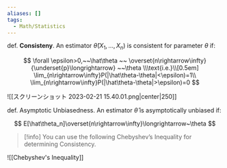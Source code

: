 ```yaml
---
aliases: []
tags:
  - Math/Statistics
---
```


def. **Consisteny**. An estimator $\hat\theta(X_1,…,X_n)$ is consistent for parameter $\theta$ if:

$$
\forall \epsilon>0,~~\hat\theta
~~
\overset{n\rightarrow\infty}{\underset{p}\longrightarrow}
~~\theta
\\\text{i.e.}\\[0.5em]
\lim_{n\rightarrow\infty}P(|\hat\theta-\theta|<\epsilon)=1\\
\lim_{n\rightarrow\infty}P(|\hat\theta-\theta|>\epsilon)=0
$$

![[スクリーンショット 2023-02-21 15.40.01.png|center|250]]

def. Asymptotic Unbiasedness. An estimator $\hat\theta$ is asymptotically unbiased if:

$$
E[\hat\theta_n]\overset{n\rightarrow\infty}\longrightarrow~\theta
$$

> [!info] You can use the following Chebyshev’s Inequality for determining Consistency.

![[Chebyshev's Inequality]]
